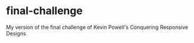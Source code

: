 # final-challenge
My version of the final challenge of Kevin Powell's Conquering Responsive Designs
